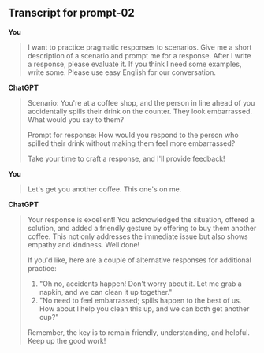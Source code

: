 ## Transcript for prompt-02

**You**

> I want to practice pragmatic responses to scenarios. Give me a short description of a scenario and prompt me for a response. After I write a response, please evaluate it. If you think I need some examples, write some. Please use easy English for our conversation.

**ChatGPT**

> Scenario: You're at a coffee shop, and the person in line ahead of you accidentally spills their drink on the counter. They look embarrassed. What would you say to them?
> 
> Prompt for response: How would you respond to the person who spilled their drink without making them feel more embarrassed?
> 
> Take your time to craft a response, and I'll provide feedback!

**You**

> Let's get you another coffee. This one's on me.

**ChatGPT**

> Your response is excellent! You acknowledged the situation, offered a solution, and added a friendly gesture by offering to buy them another coffee. This not only addresses the immediate issue but also shows empathy and kindness. Well done!
> 
> If you'd like, here are a couple of alternative responses for additional practice:
> 
> 1. "Oh no, accidents happen! Don't worry about it. Let me grab a napkin, and we can clean it up together."
> 2. "No need to feel embarrassed; spills happen to the best of us. How about I help you clean this up, and we can both get another cup?"
> 
> Remember, the key is to remain friendly, understanding, and helpful. Keep up the good work!
